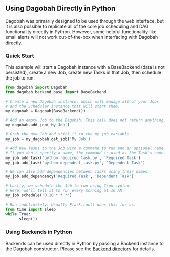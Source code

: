 ## Using Dagobah Directly in Python

Dagobah was primarily designed to be used through the web interface, but it is also possible to replicate all of the core job scheduling and DAG functionality directly in Python. However, some helpful functionality like email alerts will not work out-of-the-box when interfacing with Dagobah directly.

### Quick Start

This example will start a Dagobah instance with a BaseBackend (data is not persisted), create a new Job, create new Tasks in that Job, then schedule the job to run.

```python
from dagobah import Dagobah
from dagobah.backend.base import BaseBackend

# Create a new Dagobah instance, which will manage all of your Jobs
# and the Scheduler instance that will start them.
my_dagobah = Dagobah(BaseBackend())

# Add an empty Job to the Dagobah. This call does not return anything.
my_dagobah.add_job('My Job')

# Grab the new Job and stick it in the my_job variable.
my_job = my_dagobah.get_job('My Job')

# Add new Tasks to the Job with a command to run and an optional name.
# If you don't specify a name, the command is used as the Task's name.
my_job.add_task('python required_task.py', 'Required Task')
my_job.add_task('python dependent_task.py', 'Dependent Task')

# We can also add dependencies between Tasks using their names.
my_job.add_dependency('Required Task', 'Dependent Task')

# Lastly, we schedule the Job to run using Cron syntax.
# Here, we'll tell it to run every morning at 10 AM.
my_job.schedule('0 10 * * *')

# Run indefinitely. Usually Flask.run() does this for us.
from time import sleep
while True:
	  sleep(1)
```

### Using Backends in Python

Backends can be used directly in Python by passing a Backend instance to the Dagobah constructor. Please see the [Backend directory](dagobah/backend/) for details.
